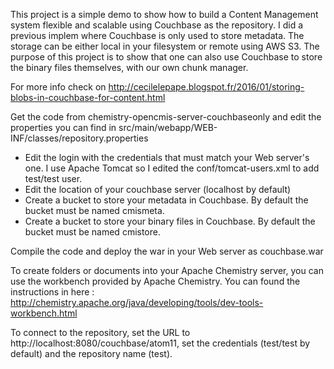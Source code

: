 This project is a simple demo to show how to build a Content Management system flexible and scalable using Couchbase as the repository.  I did a previous implem where Couchbase is only used to store metadata. The storage can be either local in your filesystem or remote using AWS S3. The purpose of this project is to show that one can also use Couchbase to store the binary files themselves, with our own chunk manager.

For more info check on http://cecilelepape.blogspot.fr/2016/01/storing-blobs-in-couchbase-for-content.html

Get the code from chemistry-opencmis-server-couchbaseonly and edit the properties you can find in src/main/webapp/WEB-INF/classes/repository.properties

- Edit the login with the credentials that must match your Web server's one. I use Apache Tomcat so I edited the conf/tomcat-users.xml to add test/test user.
- Edit the location of your couchbase server (localhost by default)
- Create a bucket to store your metadata in Couchbase. By default the bucket must be named cmismeta.
- Create a bucket to store your binary files in Couchbase. By default the bucket must be named cmistore.

Compile the code and deploy the war in your Web server as couchbase.war

To create folders or documents into your Apache Chemistry server, you can use the workbench provided by Apache Chemistry. You can found the instructions in here : http://chemistry.apache.org/java/developing/tools/dev-tools-workbench.html

To connect to the repository, set the URL to http://localhost:8080/couchbase/atom11, set the credentials (test/test by default) and the repository name (test).
